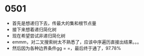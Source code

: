 # 0501

- 首先是想递归下去，传最大的集和根节点量
- 接下来想着递归简化树
- 现在希望尝试非递归简化树
- emmm，对二叉搜索树太不熟悉了，应该中序遍历直接出结果。。。
- 然后因为各种边界条件gg = =，最后终于通了，97.78%
